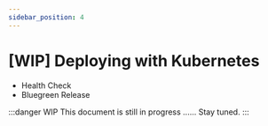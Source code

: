 ```yaml
---
sidebar_position: 4
---
```


# [WIP] Deploying with Kubernetes

- Health Check
- Bluegreen Release

:::danger WIP
This document is still in progress ...... Stay tuned.
:::
